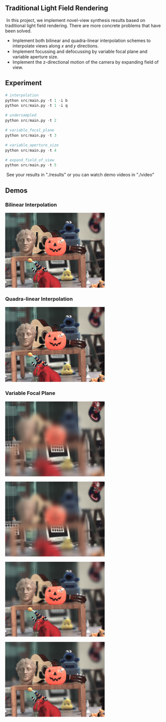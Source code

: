 ## Traditional Light Field Rendering

​		In this project, we implement novel-view synthesis results based on traditional light field rendering. There are more concrete problems that have been solved.

- Implement both bilinear and quadra-linear interpolation schemes to interpolate views along 𝑥 and 𝑦 directions. 
- Implement focussing and defocussing by variable focal plane and variable aperture size. 
- Implement the z-directional motion of the camera by expanding field of view.



## Experiment


````python
# interpolation
python src/main.py -t 1 -i b
python src/main.py -t 1 -i q
````

````python
# undersampled
python src/main.py -t 2
````

````python
# variable_focal_plane
python src/main.py -t 3 
````

````python
# variable_aperture_size
python src/main.py -t 4
````

````python
# expand_field_of_view
python src/main.py -t 5 
````

​	See your results in "./results" or you can watch demo videos in "./video"

## Demos

### Bilinear Interpolation

![bilinear](report/bilinear.png)

### Quadra-linear Interpolation

![quadra-linear](report/quadra-linear.png)

### Variable Focal Plane

![stocking 0.200](report/stocking.png)

![computer 0.190](report/computer.png)

![red bull 0.105](report/redbull.png)

![pumpkin 0.111](report/pumpkin.png)

